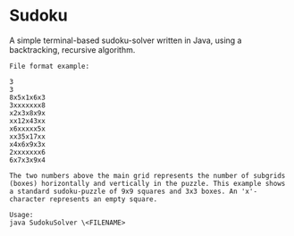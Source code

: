 # Sudoku
A simple terminal-based sudoku-solver written in Java, using a backtracking, recursive algorithm.

```
File format example:

3
3
8x5x1x6x3
3xxxxxxx8
x2x3x8x9x
xx12x43xx
x6xxxxx5x
xx35x17xx
x4x6x9x3x
2xxxxxxx6
6x7x3x9x4

The two numbers above the main grid represents the number of subgrids (boxes) horizontally and vertically in the puzzle. This example shows a standard sudoku-puzzle of 9x9 squares and 3x3 boxes. An 'x'-character represents an empty square.

Usage: 
java SudokuSolver \<FILENAME>
```
